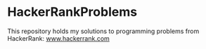# HackerRankProblems

This repository holds my solutions to programming problems from HackerRank: www.hackerrank.com 
